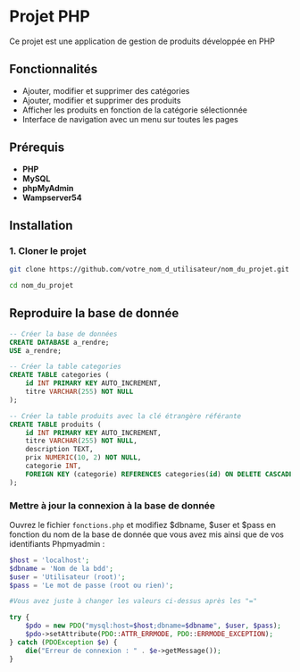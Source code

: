 # Projet PHP

Ce projet est une application de gestion de produits développée en PHP

## Fonctionnalités

- Ajouter, modifier et supprimer des catégories
- Ajouter, modifier et supprimer des produits
- Afficher les produits en fonction de la catégorie sélectionnée
- Interface de navigation avec un menu sur toutes les pages

## Prérequis

- **PHP** 
- **MySQL** 
- **phpMyAdmin** 
- **Wampserver54**

## Installation

### 1. Cloner le projet

```bash
git clone https://github.com/votre_nom_d_utilisateur/nom_du_projet.git
```
```bash
cd nom_du_projet
```

## Reproduire la base de donnée

```sql
-- Créer la base de données
CREATE DATABASE a_rendre;
USE a_rendre;
```
```sql
-- Créer la table categories
CREATE TABLE categories (
    id INT PRIMARY KEY AUTO_INCREMENT,
    titre VARCHAR(255) NOT NULL
);
```
```sql
-- Créer la table produits avec la clé étrangère référante
CREATE TABLE produits (
    id INT PRIMARY KEY AUTO_INCREMENT,
    titre VARCHAR(255) NOT NULL,
    description TEXT,
    prix NUMERIC(10, 2) NOT NULL,
    categorie INT,
    FOREIGN KEY (categorie) REFERENCES categories(id) ON DELETE CASCADE ON UPDATE CASCADE
);
```
### Mettre à jour la connexion à la base de donnée

Ouvrez le fichier `fonctions.php` et modifiez $dbname, $user et $pass en fonction du nom de la base de donnée que vous avez mis ainsi que de vos identifiants Phpmyadmin :

```php
$host = 'localhost';
$dbname = 'Nom de la bdd';
$user = 'Utilisateur (root)';
$pass = 'Le mot de passe (root ou rien)';

#Vous avez juste à changer les valeurs ci-dessus après les "="

try {
    $pdo = new PDO("mysql:host=$host;dbname=$dbname", $user, $pass);
    $pdo->setAttribute(PDO::ATTR_ERRMODE, PDO::ERRMODE_EXCEPTION);
} catch (PDOException $e) {
    die("Erreur de connexion : " . $e->getMessage());
}
```
